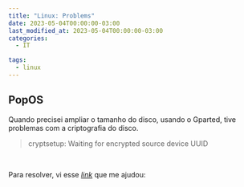 ```yaml
---
title: "Linux: Problems"
date: 2023-05-04T00:00:00-03:00
last_modified_at: 2023-05-04T00:00:00-03:00
categories:
  - IT

tags:
  - linux
---
```


## PopOS

Quando precisei ampliar o tamanho do disco, usando o Gparted, tive problemas com a criptografia do disco.

> cryptsetup: Waiting for encrypted source device UUID

<br>

Para resolver, vi esse [_link_](https://anirudha.io/fixing-cryptsetup-waiting-for-encrypted-source-device-swapfile-error-on-linux-boot/) que me ajudou:

